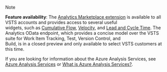 
> [!NOTE]  
> **Feature availability**: The [Analytics Marketplace extension](https://marketplace.visualstudio.com/items?itemName=ms.vss-analytics) 
> is available to all VSTS accounts and provides access to several useful  
> widgets, such as [Cumulative Flow](../guidance/cumulative-flow.md), 
> [Velocity](../guidance/team-velocity.md), and [Lead and Cycle Time](../guidance/cycle-time-and-lead-time.md). 
> The Analytics OData endpoint, which provides a concise model over the 
> VSTS suite for Work Item Tracking, Test, Version Control, and  
> Build, is in a closed preview and only available to select VSTS customers 
> at this time. 
> 
> If you are looking for information about the Azure Analysis Services, see 
> [Azure Analysis Services](https://azure.microsoft.com/services/analysis-services/) or [What is Azure Analysis Services?](https://docs.microsoft.com/en-us/azure/analysis-services/analysis-services-overview).

